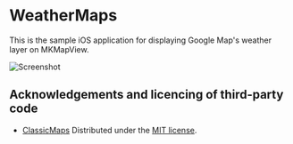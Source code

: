 WeatherMaps
===========

This is the sample iOS application for displaying Google Map's weather layer on MKMapView.

<img src="https://raw.github.com/FLCLjp/WeatherMaps/master/Screenshot.png" alt="Screenshot" />

## Acknowledgements and licencing of third-party code

- [ClassicMaps](https://github.com/kishikawakatsumi/ClassicMap)
Distributed under the [MIT license](http://opensource.org/licenses/mit-license.php).